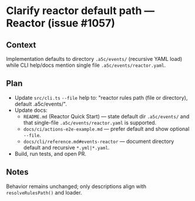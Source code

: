 # Clarify reactor default path — Reactor (issue #1057)

## Context

Implementation defaults to directory `.a5c/events/` (recursive YAML load) while CLI help/docs mention single file `.a5c/events/reactor.yaml`.

## Plan

- Update `src/cli.ts` `--file` help to: "reactor rules path (file or directory), default .a5c/events/".
- Update docs:
  - `README.md` (Reactor Quick Start) — state default dir `.a5c/events/` and that single-file `.a5c/events/reactor.yaml` is supported.
  - `docs/ci/actions-e2e-example.md` — prefer default and show optional `--file`.
  - `docs/cli/reference.md#events-reactor` — document directory default and recursive `*.yml|*.yaml`.
- Build, run tests, and open PR.

## Notes

Behavior remains unchanged; only descriptions align with `resolveRulesPath()` and loader.
